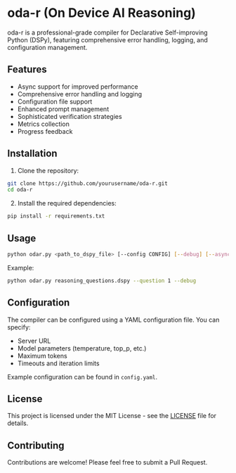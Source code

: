 # oda-r (On Device AI Reasoning)

oda-r is a professional-grade compiler for Declarative Self-improving Python (DSPy), featuring comprehensive error handling, logging, and configuration management.

## Features

- Async support for improved performance
- Comprehensive error handling and logging
- Configuration file support
- Enhanced prompt management
- Sophisticated verification strategies
- Metrics collection
- Progress feedback

## Installation

1. Clone the repository:
```bash
git clone https://github.com/yourusername/oda-r.git
cd oda-r
```

2. Install the required dependencies:
```bash
pip install -r requirements.txt
```

## Usage

```bash
python odar.py <path_to_dspy_file> [--config CONFIG] [--debug] [--async]
```

Example:
```bash
python odar.py reasoning_questions.dspy --question 1 --debug
```

## Configuration

The compiler can be configured using a YAML configuration file. You can specify:

- Server URL
- Model parameters (temperature, top_p, etc.)
- Maximum tokens
- Timeouts and iteration limits

Example configuration can be found in `config.yaml`.

## License

This project is licensed under the MIT License - see the [LICENSE](LICENSE) file for details.

## Contributing

Contributions are welcome! Please feel free to submit a Pull Request.
